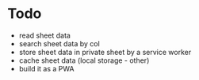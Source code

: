 # Todo

- read sheet data
- search sheet data by col
- store sheet data in private sheet by a service worker
- cache sheet data (local storage - other)
- build it as a PWA
